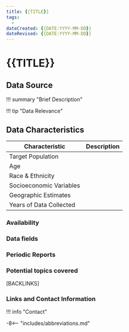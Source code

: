 ```yaml
---
title: {{TITLE}}
tags:
  - 
dateCreated: {{DATE:YYYY-MM-DD}}
dateRevised: {{DATE:YYYY-MM-DD}}
---
```

# {{TITLE}}

## Data Source

!!! summary "Brief Description"
    
!!! tip "Data Relevance"
    
## Data Characteristics
| Characteristic          | Description |
| ----------------------- | ----------- |
| Target Population       |             |
| Age                     |             |
| Race & Ethnicity        |             |
| Socioeconomic Variables |             |
| Geographic Estimates    |             |
| Years of Data Collected |             | 

### Availability

### Data fields 

### Periodic Reports

### Potential topics covered
[BACKLINKS]

### Links and Contact Information
!!! info "Contact"

-8<-- "includes/abbreviations.md"